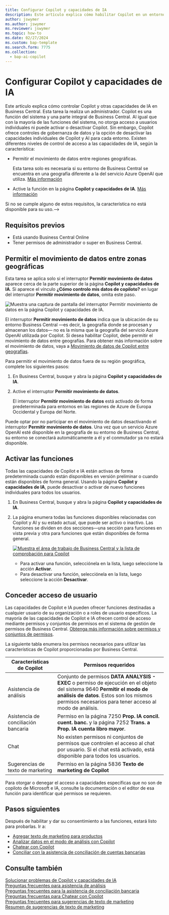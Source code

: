 ```yaml
---
title: Configurar Copilot y capacidades de IA
description: Este artículo explica cómo habilitar Copilot en un entorno.
author: jswymer
ms.author: jswymer
ms.reviewer: jswymer
ms.topic: how-to
ms.date: 02/27/2024
ms.custom: bap-template
ms.search.form: 7775
ms.collection:
  - bap-ai-copilot
---
```


# <a name="configure-copilot-and-ai-capabilities"></a>Configurar Copilot y capacidades de IA

<!--[!INCLUDE[ai-preview](includes/ai-preview.md)]-->

<!--This article explains how you can control the ability to create AI-powered item marketing text with Copilot for your organization. This task is done by an admin. There are two requirements that you must fulfill to make the feature available to users:-->

Este artículo explica cómo controlar Copilot y otras capacidades de IA en Business Central. Esta tarea la realiza un administrador. Copilot es una función del sistema y una parte integral de Business Central. Al igual que con la mayoría de las funciones del sistema, no otorga acceso a usuarios individuales ni puede activar o desactivar Copilot. Sin embargo, Copilot ofrece controles de gobernanza de datos y la opción de desactivar las capacidades individuales de Copilot y AI para cada entorno. Existen diferentes niveles de control de acceso a las capacidades de IA, según la característica:

- Permitir el movimiento de datos entre regiones geográficas.

  Esta tarea solo es necesaria si su entorno de Business Central se encuentra en una geografía diferente a la del servicio Azure OpenAI que utiliza. [Más información](#allow-data-movement-across-geographies)

- Active la función en la página **Copilot y capacidades de IA**. [Más información](#activate-features)

<!-- For 2024 there are no AI features governed by **Feature Management**, so this section is not shown
- Enable the specific feature if it's governed by **Feature Management**.

  Check whether  of 2024 release wave 1, chat with Copilot, marketing text suggestions, and bank account reconciliation assist features are included under **Feature Management**. [Learn more](#enable-feature-in-feature-management)
<!-- 
- Enable the specific feature, if it's still governed by **Feature Management**.

  In 2023 release wave 2, both the marketing text suggestions and bank account reconciliation assist features are included under **Feature Management**. [Learn more](#enable-feature-in-feature-management)-->

Si no se cumple alguno de estos requisitos, la característica no está disponible para su uso.-->

## <a name="prerequisites"></a>Requisitos previos

- Está usando Business Central Online <!--[preview version](ai-preview-getstarted.md) of Business Central that's enabled for Copilot.-->
- Tener permisos de administrador o super en Business Central.  <!--For more information, go to [Configure AI-powered item marketing text with Copilot](enable-ai.md).-->

## <a name="allow-data-movement-across-geographies"></a>Permitir el movimiento de datos entre zonas geográficas

Esta tarea se aplica solo si el interruptor **Permitir movimiento de datos** aparece cerca de la parte superior de la página **Copilot y capacidades de IA**. Si aparece el vínculo **¿Cómo controlo mis datos de copiloto?** en lugar del interruptor **Permitir movimiento de datos**, omita este paso.

![Muestra una captura de pantalla del interruptor Permitir movimiento de datos en la página Copilot y capacidades de IA.](media/allow-data-movement-v2.png)

El interruptor **Permitir movimiento de datos** indica que la ubicación de su entorno Business Central &mdash;es decir, la geografía donde se procesan y almacenan los datos&mdash; no es la misma que la geografía del servicio Azure OpenAI utilizada por Copilot. Si desea habilitar Copilot, debe permitir el movimiento de datos entre geografías. Para obtener más información sobre el movimiento de datos, vaya a [Movimiento de datos de Copilot entre geografías](ai-copilot-data-movement.md). 

Para permitir el movimiento de datos fuera de su región geográfica, complete los siguientes pasos:

1. En Business Central, busque y abra la página **Copilot y capacidades de IA**.
1. Active el interruptor **Permitir movimiento de datos**.

   El interruptor **Permitir movimiento de datos** está activado de forma predeterminada para entornos en las regiones de Azure de Europa Occidental y Europa del Norte.

Puede optar por no participar en el movimiento de datos desactivando el interruptor **Permitir movimiento de datos**. Una vez que un servicio Azure OpenAI esté disponible en la geografía de su entorno de Business Central, su entorno se conectará automáticamente a él y el conmutador ya no estará disponible.

<!-- Don't review
| Australia, United Kingdom, United States | Within the respective geographical region |
| Europe, France, Germany, Norway, Switzerland  | Sweden or Switzerland |
| Asia Pacific, Brazil, Canada, India, Japan, Singapore, South Africa, South Korea, United Arab Emirates  | United States |-->



<!--Note

If your environment is hosted in North America, Copilot will use an Azure OpenAI endpoint in North America to process your data.
If your environment is hosted in Europe, Copilot will use an Azure OpenAI endpoint in Europe to process your data.
If your environment is hosted anywhere else, Copilot will use an Azure OpenAI endpoint outside of the region in which the environment is hosted.
To opt in 

Copilot and other AI capabilities use Azure OpenAI Service.  and are provided by default to only those customers with environments that have United States as their geography for data processing and storage. While the Azure OpenAI Service is available in multiple geographies including Australia, Canada, United States, France, Japan and UK, Copilot does not follow the same regional rollout schedule.

Meanwhile, customers with environments outside the United States can use Copilot AI features by opting in to share relevant data with the Azure OpenAI Service in United States or Switzerland.

The information in the following table outlines the Azure OpenAI service that's used by the Copilot services based on the geography of their Dynamics 365 environment when they opt-in to share data.-->

## <a name="activate-features"></a>Activar las funciones

Todas las capacidades de Copilot e IA están activas de forma predeterminada cuando están disponibles en versión preliminar o cuando están disponibles de forma general. Usando la página **Copilot y capacidades de IA**, puede desactivar o activar de nuevo funciones individuales para todos los usuarios.

1. En Business Central, busque y abra la página **Copilot y capacidades de IA**.

1. La página enumera todas las funciones disponibles relacionadas con Copilot y AI y su estado actual, que puede ser activo o inactivo. Las funciones se dividen en dos secciones&mdash;una sección para funciones en vista previa y otra para funciones que están disponibles de forma general. 

   [![Muestra el área de trabajo de Business Central y la lista de comprobación para Copilot](media/copilot-and-ai-capabilties-page.svg)](media/copilot-and-ai-capabilties-page.svg#lightbox)

   - Para activar una función, selecciónela en la lista, luego seleccione la acción **Activar**.
   - Para desactivar una función, selecciónela en la lista, luego seleccione la acción **Desactivar**. 

<!-- don't review 

<!-- For 2024 there are no AI features governed by **Feature Management**, so this section is not shown
## <a name="enable-feature-in-feature-management"></a>Enable feature in Feature Management

When individual Copilot capabilities are released in Business Central minor updates, these capabilities are optional until the next major update. **Feature Management** is used to turn on or off features that are in preview, like bank reconciliation, and some features that are generally available, like marketing text suggestions. [Learn more about feature management](/dynamics365/business-central/dev-itpro/administration/feature-management).

1. In Business Central, search for and open the **Feature Management** page.
2. To enable a feature, set the **Enabled for** column to **All users**. To disable a feature, set the **Enabled for** column to **None**. Use the following table to help you determine the switch that applies to the Copilot and AI capability you want to enable:

   - **Feature Preview: Bank account reconciliation with Copilot** enables the bank account reconciliation assist feature.
   - **Feature Preview: Chat with Copilot** enables the chat with Copilot feature.
   - **Feature preview: Create AI-powered product descriptions with Copilot** enables the marketing text suggestions feature.

   For more information about feature management in general, go to [Feature Management](/dynamics365/business-central/dev-itpro/administration/feature-management).-->

## <a name="granting-user-access"></a>Conceder acceso de usuario

Las capacidades de Copilot e IA pueden ofrecer funciones destinadas a cualquier usuario de su organización o a roles de usuario específicos. La mayoría de las capacidades de Copilot e IA ofrecen control de acceso mediante permisos y conjuntos de permisos en el sistema de gestión de permisos de Business Central. [Obtenga más información sobre permisos y conjuntos de permisos](ui-define-granular-permissions.md).

La siguiente tabla enumera los permisos necesarios para utilizar las características de Copilot proporcionadas por Business Central.

|Características de Copilot|Permisos requeridos|
|-|-|
|Asistencia de análisis|Conjunto de permisos **DATA ANALYSIS - EXEC** o permiso de ejecución en el objeto del sistema 9640 **Permitir el modo de análisis de datos**. Estos son los mismos permisos necesarios para tener acceso al modo de análisis.|
|Asistencia de conciliación bancaria|Permiso en la página 7250 **Prop. IA concil. cuent. banc.** y la página 7252 **Trans. a Prop. IA cuenta libro mayor**.|
|Chat |No existen permisos ni conjuntos de permisos que controlen el acceso al chat por usuario. Si el chat está activado, está disponible para todos los usuarios.|
|Sugerencias de texto de marketing |Permiso en la página 5836 **Texto de marketing de Copilot**|

Para otorgar o denegar el acceso a capacidades específicas que no son de copiloto de Microsoft e IA, consulte la documentación o el editor de esa función para identificar qué permisos se requieren.

## <a name="next-steps"></a>Pasos siguientes

Después de habilitar y dar su consentimiento a las funciones, estará listo para probarlas. Ir a:

- [Agregar texto de marketing para productos](item-marketing-text.md)
- [Analizar datos en el modo de análisis con Copilot](analysis-assist.md)  
- [Chatear con Copilot](chat-with-copilot.md)
- [Conciliar con la asistencia de conciliación de cuentas bancarias](bank-reconciliation-with-copilot.md)

## <a name="see-also"></a>Consulte también

[Solucionar problemas de Copilot y capacidades de IA](ai-copilot-troubleshooting.md)  
[Preguntas frecuentes para asistencia de análisis](faqs-analysis-assist.md)  
[Preguntas frecuentes para la asistencia de conciliación bancaria](faqs-bank-reconciliation.md)  
[Preguntas frecuentas para Chatear con Copilot](faqs-chat-with-copilot.md)  
[Preguntas frecuentes para sugerencias de texto de marketing](faqs-marketing-text.md)  
[Resumen de sugerencias de texto de marketing](ai-overview.md)  
